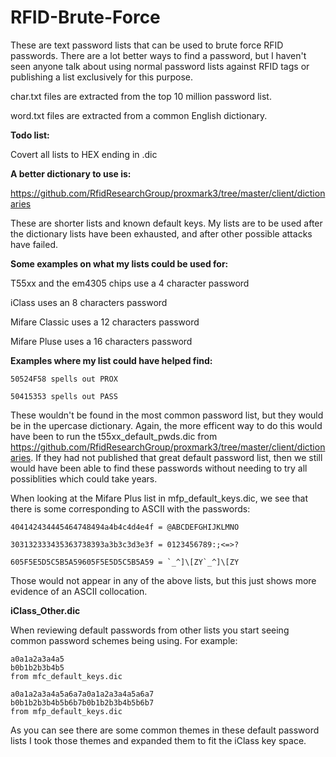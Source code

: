 # RFID-Brute-Force

These are text password lists that can be used to brute force RFID passwords. There are a lot better ways to find a password, but I haven't seen anyone talk about using normal password lists against RFID tags or publishing a list exclusively for this purpose.


char.txt files are extracted from the top 10 million password list.

word.txt files are extracted from a common English dictionary.



**Todo list:**

Covert all lists to HEX ending in .dic



**A better dictionary to use is:**

https://github.com/RfidResearchGroup/proxmark3/tree/master/client/dictionaries

These are shorter lists and known default keys. My lists are to be used after the dictionary lists have been exhausted, and after other possible attacks have failed.




**Some examples on what my lists could be used for:**

T55xx and the em4305 chips use a 4 character password

iClass uses an 8 characters password

Mifare Classic uses a 12 characters password

Mifare Pluse uses a 16 characters password




**Examples where my list could have helped find:**
```
50524F58 spells out PROX

50415353 spells out PASS
```
These wouldn't be found in the most common password list, but they would be in the upercase dictionary. Again, the more efficent way to do this would have been to run the t55xx_default_pwds.dic from https://github.com/RfidResearchGroup/proxmark3/tree/master/client/dictionaries. If they had not published that great default password list, then we still would have been able to find these passwords without needing to try all possiblities which could take years.
 
When looking at the Mifare Plus list in mfp_default_keys.dic, we see that there is some corresponding to ASCII with the passwords: 
```
404142434445464748494a4b4c4d4e4f = @ABCDEFGHIJKLMNO

303132333435363738393a3b3c3d3e3f = 0123456789:;<=>?

605F5E5D5C5B5A59605F5E5D5C5B5A59 = `_^]\[ZY`_^]\[ZY
```
Those would not appear in any of the above lists, but this just shows more evidence of an ASCII collocation.



**iClass_Other.dic**

When reviewing default passwords from other lists you start seeing common password schemes being using. For example:

```
a0a1a2a3a4a5 
b0b1b2b3b4b5
from mfc_default_keys.dic

a0a1a2a3a4a5a6a7a0a1a2a3a4a5a6a7
b0b1b2b3b4b5b6b7b0b1b2b3b4b5b6b7
from mfp_default_keys.dic
```

As you can see there are some common themes in these default password lists I took those themes and expanded them to fit the iClass key space.

